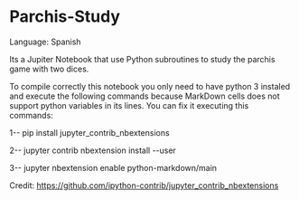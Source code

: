 # Parchis-Study
Language: Spanish

Its a Jupiter Notebook that use Python subroutines to study the parchis game with two dices.

To compile correctly this notebook you only need to have python 3 instaled and execute the following commands because MarkDown cells does not support python variables in its lines. You can fix it executing this commands:

1-- pip install jupyter_contrib_nbextensions

2-- jupyter contrib nbextension install --user

3-- jupyter nbextension enable python-markdown/main

Credit: https://github.com/ipython-contrib/jupyter_contrib_nbextensions

